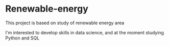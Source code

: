 # Renewable-energy
This project is based on study of renewable energy area

I'm interested to develop skills in data science, and at the moment studying Python and SQL
